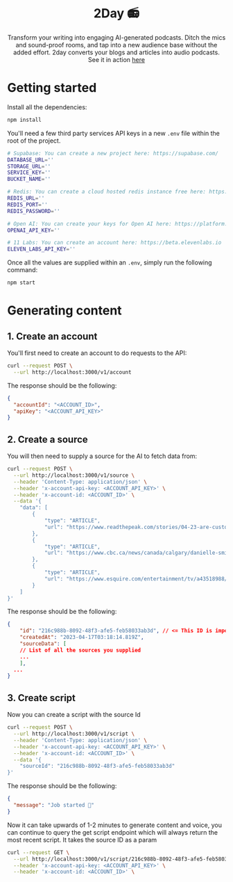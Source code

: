 <h1 align="center">2Day 📻</h1>

<p align="center">Transform your writing into engaging AI-generated podcasts. Ditch the mics and sound-proof rooms, and tap into a new audience base without the added effort. 2day converts your blogs and articles into audio podcasts. See it in action <a href="https://listen2day.com">here</a></p>

# Getting started

Install all the dependencies:

```bash
npm install
```

You'll need a few third party services API keys in a new `.env` file within the root of the project.

```bash
# Supabase: You can create a new project here: https://supabase.com/
DATABASE_URL=''
STORAGE_URL=''
SERVICE_KEY=''
BUCKET_NAME=''

# Redis: You can create a cloud hosted redis instance free here: https://upstash.com/
REDIS_URL=''
REDIS_PORT=''
REDIS_PASSWORD=''

# Open AI: You can create your keys for Open AI here: https://platform.openai.com/account/api-keys
OPENAI_API_KEY=''

# 11 Labs: You can create an account here: https://beta.elevenlabs.io
ELEVEN_LABS_API_KEY=''
```

Once all the values are supplied within an `.env`, simply run the following command:

```bash
npm start
```

# Generating content

## 1. Create an account

You'll first need to create an account to do requests to the API:

```bash
curl --request POST \
  --url http://localhost:3000/v1/account
```

The response should be the following:

```json
{
  "accountId": "<ACCOUNT_ID>",
  "apiKey": "<ACCOUNT_API_KEY>"
}
```

## 2. Create a source

You will then need to supply a source for the AI to fetch data from:

```bash
curl --request POST \
  --url http://localhost:3000/v1/source \
  --header 'Content-Type: application/json' \
  --header 'x-account-api-key: <ACCOUNT_API_KEY>' \
  --header 'x-account-id: <ACCOUNT_ID>' \
  --data '{
	"data": [
		{
			"type": "ARTICLE",
			"url": "https://www.readthepeak.com/stories/04-23-are-customer-service-reps-getting-free-goldfish"
		},
		{
			"type": "ARTICLE",
			"url": "https://www.cbc.ca/news/canada/calgary/danielle-smith-media-questions-alberta-politics-1.6812184"
		},
		{
			"type": "ARTICLE",
			"url": "https://www.esquire.com/entertainment/tv/a43518988/pedro-pascal-the-last-of-us-interview-2023/?utm_source=pocket-newtab"
		}
	]
}'
```

The response should be the following:

```json
{
	"id": "216c988b-8092-48f3-afe5-feb58033ab3d", // <= This ID is important as its required when creating a script
	"createdAt": "2023-04-17T03:18:14.819Z",
	"sourceData": [
    // List of all the sources you supplied
    ...
	],
  ...
}
```

## 3. Create script

Now you can create a script with the source Id

```bash
curl --request POST \
  --url http://localhost:3000/v1/script \
  --header 'Content-Type: application/json' \
  --header 'x-account-api-key: <ACCOUNT_API_KEY>' \
  --header 'x-account-id: <ACCOUNT_ID>' \
  --data '{
	"sourceId": "216c988b-8092-48f3-afe5-feb58033ab3d"
}'
```

The response should be the following:

```json
{
  "message": "Job started 🚀"
}
```

Now it can take upwards of 1-2 minutes to generate content and voice, you can continue to query the get script endpoint which will always return the most recent script. It takes the source ID as a param

```bash
curl --request GET \
  --url http://localhost:3000/v1/script/216c988b-8092-48f3-afe5-feb58033ab3d \
  --header 'x-account-api-key: <ACCOUNT_API_KEY>' \
  --header 'x-account-id: <ACCOUNT_ID>' \
```
